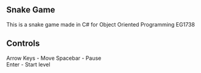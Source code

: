 ## Snake Game
This is a snake game made in C# for Object Oriented Programming EG1738

## Controls
Arrow Keys - Move
Spacebar - Pause   
Enter - Start level